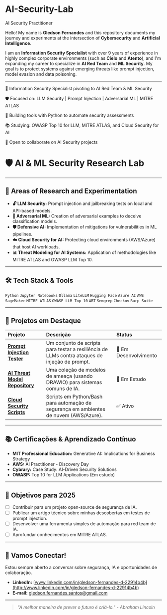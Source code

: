 # AI-Security-Lab

AI Security Practitioner 

Hello! My name is **Gledson Fernandes** and this repository documents my journey and experiments at the intersection of **Cybersecurity** and **Artificial Intelligence**.

I am an **Information Security Specialist** with over 9 years of experience in highly complex corporate environments (such as **Cielo** and **Atento**), and I'm expanding my career to specialize in **AI Red Team** and **ML Security**. My goal is to protect systems against emerging threats like prompt injection, model evasion and data poisoning.


---

🔐 Information Security Specialist pivoting to AI Red Team & ML Security

🛡️ Focused on: LLM Security | Prompt Injection | Adversarial ML | MITRE ATLAS

🐍 Building tools with Python to automate security assessments

📚 Studying: OWASP Top 10 for LLM, MITRE ATLAS, and Cloud Security for AI

🚀 Open to collaborate on AI Security projects

# 🛡️ AI & ML Security Research Lab


---

## 🧪 Areas of Research and Experimentation

- **🔓 LLM Security:** Prompt injection and jailbreaking tests on local and API-based models.
- **🤖 Adversarial ML:** Creation of adversarial examples to deceive classification models.
- **🛡️ Defensive AI:** Implementation of mitigations for vulnerabilities in ML pipelines.
- **☁️ Cloud Security for AI:** Protecting cloud environments (AWS/Azure) that host AI workloads.
- **📊 Threat Modeling for AI Systems:** Application of methodologies like MITRE ATLAS and OWASP LLM Top 10.

---

## 🛠 Tech Stack & Tools

`Python` `Jupyter Notebooks` `Ollama` `LiteLLM` `Hugging Face` `Azure AI` `AWS SageMaker` `MITRE ATLAS` `OWASP LLM Top 10` `ART` `Semgrep` `Checkov` `Burp Suite`

---

## 📂 Projetos em Destaque

| Projeto | Descrição | Status |
| :--- | :--- | :--- |
| [**Prompt Injection Tester**](/prompt-injection) | Um conjunto de scripts para testar a resiliência de LLMs contra ataques de injeção de prompt. | 🚧 Em Desenvolvimento |
| [**AI Threat Model Repository**](/threat-models) | Uma coleção de modelos de ameaça (usando DRAWIO) para sistemas comuns de IA. | 📖 Em Estudo |
| [**Cloud Security Scripts**](/cloud-scripts) | Scripts em Python/Bash para automação de segurança em ambientes de nuvem (AWS/Azure). | ✅ Ativo |

---

## 📚 Certificações & Aprendizado Contínuo

- **MIT Professional Education:** Generative AI: Implications for Business Strategy
- **AWS:** AI Practitioner - Discovery Day
- **Cybrary:** Case Study: AI-Driven Security Solutions
- **OWASP:** Top 10 for LLM Applications (Em estudo)

---

## 🎯 Objetivos para 2025

- [ ] Contribuir para um projeto open-source de segurança de IA.
- [ ] Publicar um artigo técnico sobre minhas descobertas em testes de prompt injection.
- [ ] Desenvolver uma ferramenta simples de automação para red team de IA.
- [ ] Aprofundar conhecimentos em MITRE ATLAS.

---

## 🤝 Vamos Conectar!

Estou sempre aberto a conversar sobre segurança, IA e oportunidades de colaboração.

- **LinkedIn:** [www.linkedin.com/in/gledson-fernandes-d-22914b4b](http://www.linkedin.com/in/gledson-fernandes-d-22914b4b)
- **E-mail:** gledson.fernandes.santos@gmail.com

---

> *"A melhor maneira de prever o futuro é criá-lo." - Abraham Lincoln*
